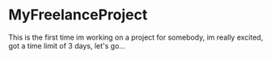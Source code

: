 # MyFreelanceProject
This is the first time im working on a project for somebody, im really excited, got a time limit of 3 days, let's go...
